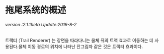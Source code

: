 # 拖尾系统的概述

###### *version :2.1.1beta   Update:2019-8-2*

트랙터 (Trail Renderer) 는 장면을 따라다니는 물체 뒤의 트랙 효과로 이동하는 데 사용된다.물체 이동 경로의 위치에 나타난 잔그림자 같은 것은 트랙터 효과이다.

